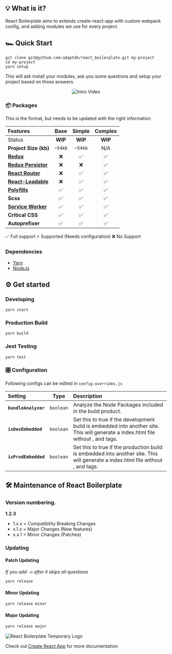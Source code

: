 ## 💡 What is it?
React Boilerplate aims to extends create-react-app with custom webpack config, and adding modules we use for every project.

## 🏎 Quick Start
```console
git clone git@github.com:adaptdk/react_boilerplate.git my-project
cd my-project
yarn setup
```
This will ask install your modules, ask you some questions and setup your project based on those answers.

<p align="center">
<img src="https://media.giphy.com/media/YjhpXWJIl6z1antAuu/giphy.gif" alt="Intro Video">
</p>

### 📦 Packages

This is the format, but needs to be updated with the right information

| Features       | Base | Simple | Complex |
| :------------- | :--: | :----: | :-----: |
| Status | **WIP** | **WIP** | **WIP** |
| **Project Size (kb)** | `~54kb` | `~54kb` | N/A |
| **[Redux](https://github.com/reduxjs/redux)** | ❌ | ✅ | ✅ |
| **[Redux Persistor](https://github.com/rt2zz/redux-persist)** | ❌ | ❌ | ✅ |
| **[React Router](https://github.com/ReactTraining/react-router)** | ❌ | ✅ | ✅ |
| **[React-Loadable](https://github.com/jamiebuilds/react-loadable)** | ❌ | ✅ | ✅ |
| **[Polyfills](https://reactjs.org/docs/react-dom.html#browser-support)** | ✅ | ✅ | ✅ |
| **Scss** | ✅ | ✅ | ✅ |
| **[Service Worker](https://developers.google.com/web/fundamentals/primers/service-workers)** | ✅ | ✅ | ✅ |
| **Critical CSS** | ✅ | ✅ | ✅ |
| **Autoprefixer** | ✅ | ✅ | ✅ |

✅ Full support ⚡ Supported (Needs configuration) ❌ No Support

### Dependencies
- [Yarn](https://yarnpkg.com/en/docs/install)
- [NodeJs](https://nodejs.org/en/download/)

## ⚙ Get started
### Developing
```console
yarn start
```

### Production Build
```console
yarn build
```

### Jest Testing
```console
yarn test
```
### 🎛 Configuration
Following configs can be edited in `config-overrides.js`

| Setting | Type | Description |
| :-------- | :----: | :--------- |
| **`bundleAnalyzer`** | `boolean` | Analyze the Node Packages included in the build product. |
| **`isDevEmbedded`** | `boolean` | Set this to true if the development build is embedded into another site. This will generate a index.html file without <html>, <head> and <body> tags. |
| **`isProdEmbedded`** | `boolean` | Set this to true if the production build is embedded into another site. This will generate a index.html file without <html>, <head> and <body> tags. |

## 🛠 Maintenance of React Boilerplate
### Version numbering.
**1.2.3**
- 1.x.x = Compatibility Breaking Changes
- x.1.x = Major Changes (New features)
- x.x.1 = Minor Changes (Patches)

### Updating
#### Patch Updating
*If you add `-n` after it skips all questions*
```bash
yarn release
```

#### Minor Updating
```bash
yarn release minor
```

#### Major Updating
```bash
yarn release major
```

![React Boilerplate Temporary Logo](http://www.iconninja.com/files/337/330/565/package-icon.png)

Check out [Create React App](https://github.com/facebook/create-react-app) for more documentation.
